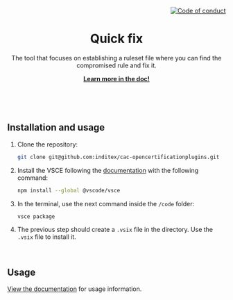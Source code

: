 <p align="right">
    <a href="CODE_OF_CONDUCT.md"><img src="https://img.shields.io/badge/Contributor%20Covenant-2.1-4baaaa.svg" alt="Code of conduct"></a>
</p>

<p align="center">
    <h1 align="center">Quick fix</h1>
    <p align="center">The tool that focuses on establishing a ruleset file where you can find the compromised rule and fix it.</p>
    <p align="center"><strong><a href="https://albalro.github.io/ide-extensions/quick-fix/">Learn more in the doc!</a></strong></p>
    <br>
</p>

<br>

## Installation and usage

1. Clone the repository:

	```bash
	git clone git@github.com:inditex/cac-opencertificationplugins.git
	```

2. Install the VSCE following the [documentation](https://www.npmjs.com/package/@vscode/vsce) with the following command:

    ```bash
    npm install --global @vscode/vsce
    ```

3. In the terminal, use the next command inside the `/code` folder:

    ```bash
    vsce package
    ```

4. The previous step should create a `.vsix` file in the directory. Use the `.vsix` file to install it.


<br>

## Usage

[View the documentation](https://albalro.github.io/ide-extensions/quick-fix/) for usage information.


